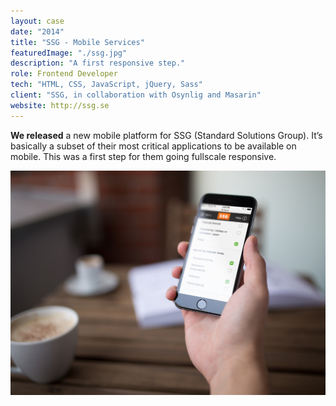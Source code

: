 ```yaml
---
layout: case
date: "2014"
title: "SSG - Mobile Services"
featuredImage: "./ssg.jpg"
description: "A first responsive step."
role: Frontend Developer
tech: "HTML, CSS, JavaScript, jQuery, Sass"
client: "SSG, in collaboration with Osynlig and Masarin"
website: http://ssg.se
---
```


**We released** a new mobile platform for SSG (Standard Solutions Group). It’s basically a subset of their most critical applications to be available on mobile. This was a first step for them going fullscale responsive.

![SSG](ssg-inline-1.jpg)
